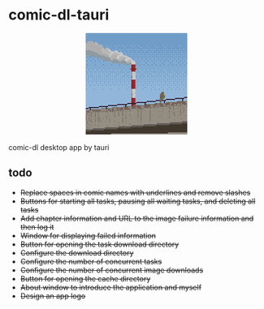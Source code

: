 # comic-dl-tauri

<p align="center"><img width="200" src="src/img/chimney.gif" alt=""></p>

comic-dl desktop app by tauri

## todo

* ~~Replace spaces in comic names with underlines and remove slashes~~
* ~~Buttons for starting all tasks, pausing all waiting tasks, and deleting all tasks~~
* ~~Add chapter information and URL to the image failure information and then log it~~
* ~~Window for displaying failed information~~
* ~~Button for opening the task download directory~~
* ~~Configure the download directory~~
* ~~Configure the number of concurrent tasks~~
* ~~Configure the number of concurrent image downloads~~
* ~~Button for opening the cache directory~~
* ~~About window to introduce the application and myself~~
* ~~Design an app logo~~
